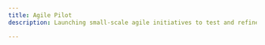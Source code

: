 ```yaml
---
title: Agile Pilot
description: Launching small-scale agile initiatives to test and refine transformation strategies.

---
```


